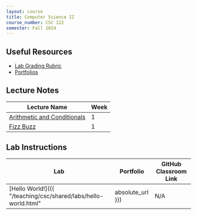 ```yaml
---
layout: course
title: Computer Science II
course_number: CSC 122
semester: Fall 2024
---
```


## Useful Resources

* [Lab Grading Rubric](./lab-grading-rubric.html)
* [Portfolios](./portfolios.html)

## Lecture Notes

| Lecture Name | Week |
|--------------|------|
| [Arithmetic and Conditionals](https://github.com/cmvandrevala/csc_122_arithmatic_and_conditionals)| 1 |
| [Fizz Buzz](https://github.com/cmvandrevala/csc_122_fizzbuzz) | 1 |

## Lab Instructions

| Lab | Portfolio | GitHub Classroom Link |
| --- | --------- | -------- |
| [Hello World!]({{ "/teaching/csc/shared/labs/hello-world.html" | absolute_url }}) | N/A | [Link](https://classroom.github.com/a/Z_x7VkhQ) |
